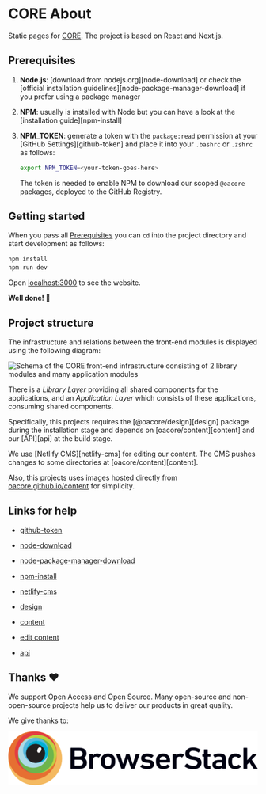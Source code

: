 # CORE About

Static pages for [CORE](https://core.ac.uk). The project is based on React and
Next.js.


## Prerequisites

1.  **Node.js**: [download from nodejs.org][node-download] or check the
    [official installation guidelines][node-package-manager-download] if you
    prefer using a package manager

2.  **NPM**: usually is installed with Node but you can have a look at the
    [installation guide][npm-install]

3.  **NPM_TOKEN**: generate a token with the `package:read` permission at
    your [GitHub Settings][github-token] and place it into your `.bashrc` or
    `.zshrc` as follows:

    ```sh
    export NPM_TOKEN=<your-token-goes-here>
    ```

    The token is needed to enable NPM to download our scoped `@oacore` 
    packages, deployed to the GitHub Registry.


## Getting started

When you pass all [Prerequisites](#prerequisites) you can `cd` into the
project directory and start development as follows:

```sh
npm install
npm run dev
```

Open [localhost:3000](http://localhost:3000) to see the website.

__Well done! 🎉__


## Project structure

The infrastructure and relations between the front-end modules is displayed
using the following diagram:

![Schema of the CORE front-end infrastructure consisting of 2 library modules
  and many application modules
](https://user-images.githubusercontent.com/8440244/112995708-29e46580-9174-11eb-9acc-cd874cd798c3.png)

There is a _Library Layer_ providing all shared components for the
applications, and an _Application Layer_ which consists of these applications,
consuming shared components.

Specifically, this projects requires the [@oacore/design][design] package 
during the installation stage and depends on [oacore/content][content] 
and our [API][api] at the build stage.

We use [Netlify CMS][netlify-cms] for editing our content. The CMS pushes
changes to some directories at [oacore/content][content].

Also, this projects uses images hosted directly from
[oacore.github.io/content](https://oacore.github.io/content) for simplicity.

## Links for help

* [github-token](https://github.com/settings/tokens)
* [node-download](https://nodejs.org/en/download/)
* [node-package-manager-download](https://nodejs.org/en/download/package-manager/)
* [npm-install](https://www.npmjs.com/get-npm)
* [netlify-cms](https://www.netlifycms.org)

* [design](https://github.com/oacore/design)
* [content](https://github.com/oacore/content)
* [edit content](https://core.ac.uk/edit)
* [api](https://api.core.ac.uk)


## Thanks ❤️

We support Open Access and Open Source. Many open-source and 
non-open-source projects help us to deliver our products in great quality.

We give thanks to:

[
  ![BrowserStack](docs/images/browserstack-logo.svg)
](https://browserstack.com)

